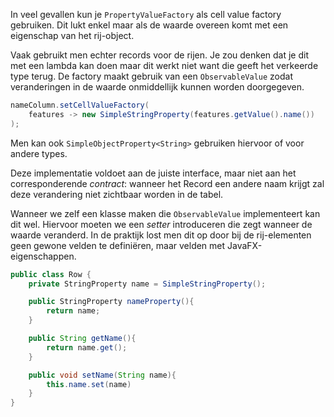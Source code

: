 In veel gevallen kun je `PropertyValueFactory` als cell value factory gebruiken. Dit lukt enkel maar als de waarde overeen komt met een eigenschap van het rij-object. 

Vaak gebruikt men echter records voor de rijen. Je zou denken dat je dit met een lambda kan doen maar dit werkt niet want die geeft het verkeerde type terug. De factory maakt gebruik van een `ObservableValue` zodat veranderingen in de waarde onmiddellijk kunnen worden doorgegeven. 
```java
nameColumn.setCellValueFactory(
	features -> new SimpleStringProperty(features.getValue().name())
);
```

Men kan ook `SimpleObjectProperty<String>` gebruiken hiervoor of voor andere types. 

Deze implementatie voldoet aan de juiste interface, maar niet aan het corresponderende _contract_: wanneer het Record een andere naam krijgt zal deze verandering niet zichtbaar worden in de tabel. 

Wanneer we zelf een klasse maken die `ObservableValue` implementeert kan dit wel. Hiervoor moeten we een _setter_ introduceren die zegt wanneer de waarde veranderd. 
In de praktijk lost men dit op door bij de rij-elementen geen gewone velden te definiëren, maar velden met JavaFX-eigenschappen. 

```java
public class Row {
	private StringProperty name = SimpleStringProperty();

	public StringProperty nameProperty(){
		return name;
	}

	public String getName(){
		return name.get();
	}

	public void setName(String name){
		this.name.set(name)
	}
}
```